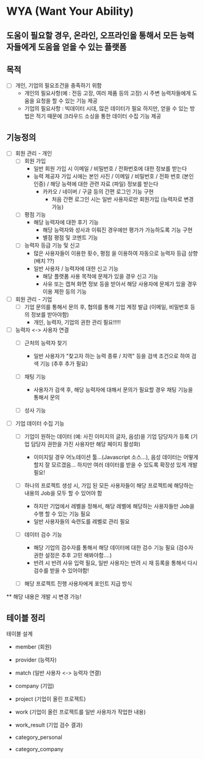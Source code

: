# WYA (Want Your Ability)
## 도움이 필요할 경우, 온라인, 오프라인을 통해서 모든 능력자들에게 도움을 얻을 수 있는 플랫폼
## 목적
- [ ] 개인, 기업의 필요조건을 충족하기 위함
   - 개인의 필요사항(예 : 전등 고장, 여러 제품 등의 고장) 시 주변 능력자들에게 도움을 요청을 할 수 있는 기능 제공
   - 기업의 필요사항 : 빅데이터 시대, 많은 데이터가 필요 하지만, 얻을 수 있는 방법은 적기 때문에 크라우드 소싱을 통한 데이터 수집 기능 제공
## 기능정의
- [ ] 회원 관리 - 개인
   - [ ] 회원 가입
      * 일반 회원 가입 시 이메일 / 비밀번호 / 전화번호에 대한 정보를 받는다
      * 능력 제공자 가입 시에는 본인 사진 / 이메일 / 비밀번호 / 전화 번호 (본인 인증) / 해당 능력에 대한 관련 자료 (파일) 정보를 받는다
        * 카카오 / 네이버 / 구글 등의 간편 로그인 기능 구현 
          * 처음 간편 로그인 시는 일반 사용자로만 회원가입 (능력자로 변경 가능)
   - [ ] 평점 기능 
      * 해당 능력자에 대한 후기 기능
        * 해당 능력자와 성사과 이뤄진 경우에만 평가가 가능하도록 기능 구현
        * 별점 평점 및 코멘트 기능
   - [ ] 능력자 등급 기능 및 신고 
      * 많은 사용자들이 이용한 횟수, 평점 을 이용하여 자동으로 능력자 등급 상향 (배치 ??)
      * 일반 사용자 / 능력자에 대한 신고 기능 
        * 해당 플랫폼 사용 목적에 문제가 있을 경우 신고 기능
        * 사유 또는 캡쳐 화면 정보 등을 받아서 해당 사용자에 문제가 있을 경우 이용 제한 등의 기능
- [ ] 회원 관리 - 기업
   - [ ] 기업 문의를 통해서 문의 후, 협의를 통해 기업 계정 발급 (이메일, 비밀번호 등의 정보를 받아야함)
      * 개인, 능력자, 기업의 권한 관리 필요!!!!!



- [ ] 능력자 <-> 사용자 연결
   - [ ] 근처의 능력자 찾기 
      * 일반 사용자가 "찾고자 하는 능력 종류 / 지역" 등을 검색 조건으로 하여 검색 기능 (추후 추가 필요)
   - [ ] 채팅 기능
      * 사용자가 검색 후, 해당 능력자에 대해서 문의가 필요할 경우 채팅 기능을 통해서 문의
   - [ ] 성사 기능


    
- [ ] 기업 데이터 수집 기능
   - [ ] 기업이 원하는 데이터 (예: 사진 이미지의 글자, 음성)을 기업 담당자가 등록 (기업 담당자 권한을 가진 사용자만 해당 페이지 활성화)
      * 이미지일 경우 어노테이션 툴...(Javascript 소스...), 음성 데이터는 어떻게 할지 잘 모르겠음... 하지만 여러 데이터를 받을 수 있도록 확장성 있게 개발 필요!
   - [ ] 하나의 프로젝트 생성 시, 가입 된 모든 사용자들이 해당 프로젝트에 해당하는 내용의 Job을 모두 할 수 있어야 함
      * 하지만 기업에서 레벨을 정해서, 해당 레벨에 해당하는 사용자들만 Job을 수행 할 수 있는 기능 필요 
      * 일반 사용자들의 숙련도를 레벨로 관리 필요
   - [ ] 데이터 검수 기능
      * 해당 기업의 검수자를 통해서 해당 데이터에 대한 검수 기능 필요 (검수자 권한 설정은 추후 고민 해봐야함....)
      * 반려 시 반려 사유 입력 필요, 일반 사용자는 반려 시 재 등록을 통해서 다시 검수를 받을 수 있어야함!
   - [ ] 해당 프로젝트 진행 사용자에게 포인트 지급 방식

 
** 해당 내용은 개발 시 변경 가능!

## 테이블 정리
테이블 설계

- member (회원)

- provider (능력자)

- match (일반 사용자 <-> 능력자 연결)

- company (기업)

- project (기업이 올린 프로젝트)

- work (기업이 올린 프로젝트를 일반 사용자가 작업한 내용)

- work_result (기업 검수 결과)

- category_personal

- category_company
